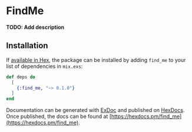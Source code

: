 # FindMe

**TODO: Add description**

## Installation

If [available in Hex](https://hex.pm/docs/publish), the package can be installed
by adding `find_me` to your list of dependencies in `mix.exs`:

```elixir
def deps do
  [
    {:find_me, "~> 0.1.0"}
  ]
end
```

Documentation can be generated with [ExDoc](https://github.com/elixir-lang/ex_doc)
and published on [HexDocs](https://hexdocs.pm). Once published, the docs can
be found at [https://hexdocs.pm/find_me](https://hexdocs.pm/find_me).

